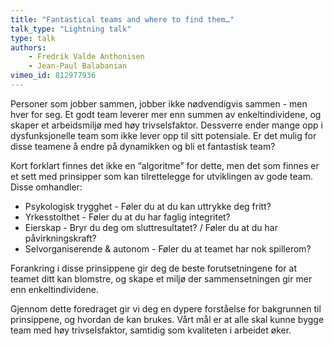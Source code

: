 ```yaml
---
title: "Fantastical teams and where to find them…"
talk_type: "Lightning talk"
type: talk
authors:
    - Fredrik Valde Anthonisen
    - Jean-Paul Balabanian
vimeo_id: 812977936
---
```

Personer som jobber sammen, jobber ikke nødvendigvis sammen - men hver for seg. Et godt team leverer mer enn summen av enkeltindividene, og skaper et arbeidsmiljø med høy trivselsfaktor. Dessverre ender mange opp i dysfunksjonelle team som ikke lever opp til sitt potensiale. Er det mulig for disse teamene å endre på dynamikken og bli et fantastisk team? 

Kort forklart finnes det ikke en “algoritme” for dette, men det som finnes er et sett med prinsipper som kan tilrettelegge for utviklingen av gode team. Disse omhandler:
* Psykologisk trygghet - Føler du at du kan uttrykke deg fritt?
* Yrkesstolthet - Føler du at du har faglig integritet?
* Eierskap - Bryr du deg om sluttresultatet? / Føler du at du har påvirkningskraft?
* Selvorganiserende & autonom - Føler du at teamet har nok spillerom?

Forankring i disse prinsippene gir deg de beste forutsetningene for at teamet ditt kan blomstre, og skape et miljø der sammensetningen gir mer enn enkeltindividene. 

Gjennom dette foredraget gir vi deg en dypere forståelse for bakgrunnen til prinsippene, og hvordan de kan brukes. Vårt mål er at alle skal kunne bygge team med høy trivselsfaktor, samtidig som kvaliteten i arbeidet øker.
